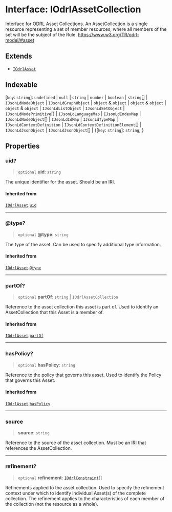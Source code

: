 # Interface: IOdrlAssetCollection

Interface for ODRL Asset Collections.
An AssetCollection is a single resource representing a set of member resources,
where all members of the set will be the subject of the Rule.
https://www.w3.org/TR/odrl-model/#asset

## Extends

- [`IOdrlAsset`](IOdrlAsset.md)

## Indexable

\[`key`: `string`\]: `undefined` \| `null` \| `string` \| `number` \| `boolean` \| `string`[] \| `IJsonLdNodeObject` \| `IJsonLdGraphObject` \| `object` & `object` \| `object` & `object` \| `object` & `object` \| `IJsonLdListObject` \| `IJsonLdSetObject` \| `IJsonLdNodePrimitive`[] \| `IJsonLdLanguageMap` \| `IJsonLdIndexMap` \| `IJsonLdNodeObject`[] \| `IJsonLdIdMap` \| `IJsonLdTypeMap` \| `IJsonLdContextDefinition` \| `IJsonLdContextDefinitionElement`[] \| `IJsonLdJsonObject` \| `IJsonLdJsonObject`[] \| \{\[`key`: `string`\]: `string`; \}

## Properties

### uid?

> `optional` **uid**: `string`

The unique identifier for the asset.
Should be an IRI.

#### Inherited from

[`IOdrlAsset`](IOdrlAsset.md).[`uid`](IOdrlAsset.md#uid)

***

### @type?

> `optional` **@type**: `string`

The type of the asset.
Can be used to specify additional type information.

#### Inherited from

[`IOdrlAsset`](IOdrlAsset.md).[`@type`](IOdrlAsset.md#type)

***

### partOf?

> `optional` **partOf**: `string` \| `IOdrlAssetCollection`

Reference to the asset collection this asset is part of.
Used to identify an AssetCollection that this Asset is a member of.

#### Inherited from

[`IOdrlAsset`](IOdrlAsset.md).[`partOf`](IOdrlAsset.md#partof)

***

### hasPolicy?

> `optional` **hasPolicy**: `string`

Reference to the policy that governs this asset.
Used to identify the Policy that governs this Asset.

#### Inherited from

[`IOdrlAsset`](IOdrlAsset.md).[`hasPolicy`](IOdrlAsset.md#haspolicy)

***

### source

> **source**: `string`

Reference to the source of the asset collection.
Must be an IRI that references the AssetCollection.

***

### refinement?

> `optional` **refinement**: [`IOdrlConstraint`](IOdrlConstraint.md)[]

Refinements applied to the asset collection.
Used to specify the refinement context under which to identify individual Asset(s)
of the complete collection. The refinement applies to the characteristics of each
member of the collection (not the resource as a whole).
